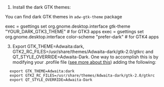 
1. Install the dark GTK themes:
 
You can find dark GTK themes in `adw-gtk-theme` package

exec = gsettings set org.gnome.desktop.interface gtk-theme "YOUR_DARK_GTK3_THEME"   # for GTK3 apps
exec = gsettings set org.gnome.desktop.interface color-scheme "prefer-dark"   # for GTK4 apps

3. Export GTK_THEME=Adwaita:dark, GTK2_RC_FILES=/usr/share/themes/Adwaita-dark/gtk-2.0/gtkrc and QT_STYLE_OVERRIDE=Adwaita-Dark. One way to accomplish this is by modifying your .profile file ([see more about this](https://www.ibm.com/docs/en/aix/7.2?topic=files-profile-file)) adding the following:

```
  export GTK_THEME=Adwaita:dark
  export GTK2_RC_FILES=/usr/share/themes/Adwaita-dark/gtk-2.0/gtkrc
  export QT_STYLE_OVERRIDE=Adwaita-Dark
```
